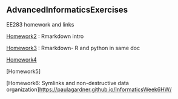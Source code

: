 ## AdvancedInformaticsExercises
EE283 homework and links

[Homework2](https://github.com/paulagardner/Rmarkdown) : Rmarkdown intro

[Homework3](https://github.com/paulagardner/Informatics-Week-3-homework) : Rmarkdown- R and python in same doc

[Homework4](https://github.com/paulagardner/InformaticsWeek4HW) 

[Homework5]

[Homework6: Symlinks and non-destructive data organization]https://paulagardner.github.io/InformaticsWeek6HW/
